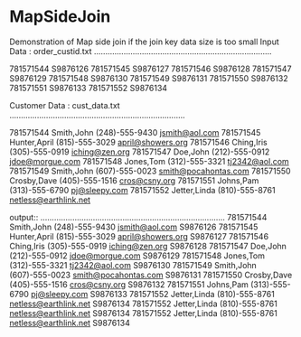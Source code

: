 MapSideJoin
===========

Demonstration of Map side join if the join key data size is too small
Input Data : order_custid.txt
..............................................................................

781571544	S9876126
781571545	S9876127
781571546	S9876128
781571547	S9876129
781571548	S9876130
781571549	S9876131
781571550	S9876132
781571551	S9876133
781571552	S9876134


Customer Data : cust_data.txt
.............................................................................

781571544	Smith,John      (248)-555-9430  jsmith@aol.com
781571545	Hunter,April    (815)-555-3029  april@showers.org
781571546	Ching,Iris      (305)-555-0919  iching@zen.org
781571547	Doe,John        (212)-555-0912  jdoe@morgue.com
781571548	Jones,Tom       (312)-555-3321  tj2342@aol.com
781571549	Smith,John      (607)-555-0023  smith@pocahontas.com
781571550	Crosby,Dave     (405)-555-1516  cros@csny.org
781571551	Johns,Pam       (313)-555-6790  pj@sleepy.com
781571552	Jetter,Linda    (810)-555-8761  netless@earthlink.net



output::
.................................................................................
781571544	Smith,John	(248)-555-9430	jsmith@aol.com	S9876126
781571545	Hunter,April	(815)-555-3029	april@showers.org	S9876127
781571546	Ching,Iris	(305)-555-0919	iching@zen.org	S9876128
781571547	Doe,John	(212)-555-0912	jdoe@morgue.com	S9876129
781571548	Jones,Tom	(312)-555-3321	tj2342@aol.com	S9876130
781571549	Smith,John	(607)-555-0023	smith@pocahontas.com	S9876131
781571550	Crosby,Dave	(405)-555-1516	cros@csny.org	S9876132
781571551	Johns,Pam	(313)-555-6790	pj@sleepy.com	S9876133
781571552	Jetter,Linda	(810)-555-8761	netless@earthlink.net	S9876134
781571552	Jetter,Linda	(810)-555-8761	netless@earthlink.net	S9876134
781571552	Jetter,Linda	(810)-555-8761	netless@earthlink.net	S9876134
